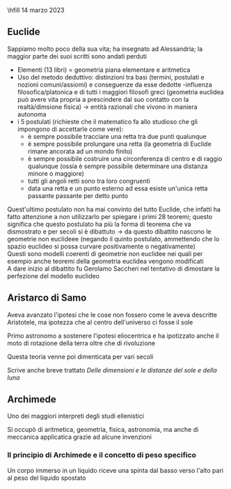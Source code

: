 \hfill 14 marzo 2023

## Euclide 

Sappiamo molto poco della sua vita; ha insegnato ad Alessandria; la maggior parte dei suoi scritti sono andati perduti

- Elementi (13 libri) = geometria piana elementare e aritmetica 
- Uso del metodo deduttivo: distinzioni tra basi (termini, postulati e nozioni comuni/assiomi) e conseguenze da esse dedotte 
-influenza filosofica/platonica e di tutti i maggiori filosofi greci (geometria euclidea può avere vita propria a prescindere dal suo contatto con la realtà/dimsione fisica) &rarr; entità razionali che vivono in maniera autonoma
- i 5 postulati (richieste che il matematico fa allo studioso che gli impongono di accettarle come vere):
    * è sempre possibile tracciare una retta tra due punti qualunque
    * è sempre possibile prolungare una retta (la geometria di Euclide rimane ancorata ad un mondo finito)
    * è sempre possibile costruire una circonferenza di centro e di raggio qualunque (ossia è sempre possibile determinare una distanza minore o maggiore)
    * tutti gli angoli retti sono tra loro congruenti
    * data una retta e un punto esterno ad essa esiste un'unica retta passante passante per detto punto

Quest'ultimo postulato non ha mai convinto del tutto Euclide, che infatti ha fatto attenzione a non utilizzarlo per spiegare i primi 28 teoremi; questo significa che questo postulato ha più la forma di teorema che va dismostrato e per secoli si è dibattuto &rarr; da questo dibattito nascono le geometrie non euclideee (negando il quinto postulato, ammettendo che lo spazio euclideo si possa curvare positivamente o negativamente)  
Questi sono modelli coerenti di geometrie non euclidee nei quali per esempio anche teoremi della geometria euclidea vengono modificati  
A dare inizio al dibattito fu Gerolamo Saccheri nel tentativo di dimostare la perfezione del modello euclideo

## Aristarco di Samo

Aveva avanzato l'ipotesi che le cose non fossero come le aveva descritte Aristotele, ma ipotezza che al centro dell'universo ci fosse il sole  

Primo astronomo a sostenere l'ipotesi eliocentrica e ha ipotizzato anche il moto di rotazione della terra oltre che di rivoluzione

Questa teoria venne poi dimenticata per vari secoli

Scrive anche breve trattato *Delle dimensioni e le distanze del sole e della luna*

## Archimede

Uno dei maggiori interpreti degli studi ellenistici

Si occupò di aritmetica, geometria, fisica, astronomia, ma anche di meccanica applicatica grazie ad alcune invenzioni

### Il principio di Archimede e il concetto di peso specifico

Un corpo immerso in un liquido riceve una spinta dal basso verso l'alto pari al peso del liquido spostato
